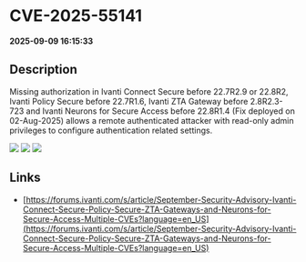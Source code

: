 # CVE-2025-55141

**2025-09-09 16:15:33**

## Description
Missing authorization in Ivanti Connect Secure before 22.7R2.9 or 22.8R2, Ivanti Policy Secure before 22.7R1.6, Ivanti ZTA Gateway before 2.8R2.3-723 and Ivanti Neurons for Secure Access before 22.8R1.4 (Fix deployed on 02-Aug-2025) allows a remote authenticated attacker with read-only admin privileges to configure authentication related settings.

![](https://img.shields.io/static/v1?label=Score&message=8.8&color=red)
![](https://img.shields.io/static/v1?label=Severity&message=HIGH&color=red)
![](https://img.shields.io/static/v1?label=CWE&message=Auth&color=green)

## Links
- [https://forums.ivanti.com/s/article/September-Security-Advisory-Ivanti-Connect-Secure-Policy-Secure-ZTA-Gateways-and-Neurons-for-Secure-Access-Multiple-CVEs?language=en_US](https://forums.ivanti.com/s/article/September-Security-Advisory-Ivanti-Connect-Secure-Policy-Secure-ZTA-Gateways-and-Neurons-for-Secure-Access-Multiple-CVEs?language=en_US)
